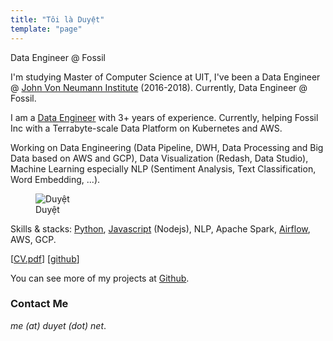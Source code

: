 ```yaml
---
title: "Tôi là Duyệt"
template: "page"
---
```


Data Engineer @ Fossil


I'm studying Master of Computer Science at UIT, I've been a Data Engineer @ [John Von Neumann Institute](http://jvn.edu.vn/) (2016-2018). Currently, Data Engineer @ Fossil.


I am a [Data Engineer](/tag/data-engineer/) with 3+ years of experience. Currently, helping Fossil Inc with a Terrabyte-scale Data
Platform on Kubernetes and AWS.

Working on Data Engineering (Data Pipeline, DWH, Data Processing and Big Data based on AWS and GCP), Data
Visualization (Redash, Data Studio), Machine Learning especially NLP (Sentiment Analysis, Text Classification, Word
Embedding, ...).

<figure class="float-right" style="width: 340px">
	<img src="https://2.bp.blogspot.com/-5apwrzRLGIc/XYElWYIloQI/AAAAAAABHRI/9iXgs2AKLBoLoEvGAPu_B4yyjOlLrafZQCK4BGAYYCw/s1600/20190414060007_IMG_0237.JPG" alt="Duyệt">
	<figcaption>Duyệt</figcaption>
</figure>

Skills & stacks: [Python](https://github.com/duyetdev?utf8=%E2%9C%93&tab=repositories&q=&type=public&language=python), [Javascript](https://github.com/duyetdev?utf8=%E2%9C%93&tab=repositories&q=&type=public&language=javascript) (Nodejs), NLP, Apache Spark, [Airflow](/tag/airflow/), AWS, GCP.


[[CV.pdf](https://me.duyet.net/resume/duyet.resume.pdf)] [[github](https://github.com/duyetdev)] 

You can see more of my projects at [Github](https://github.com/duyetdev).

### Contact Me

*me (at) duyet (dot) net*.